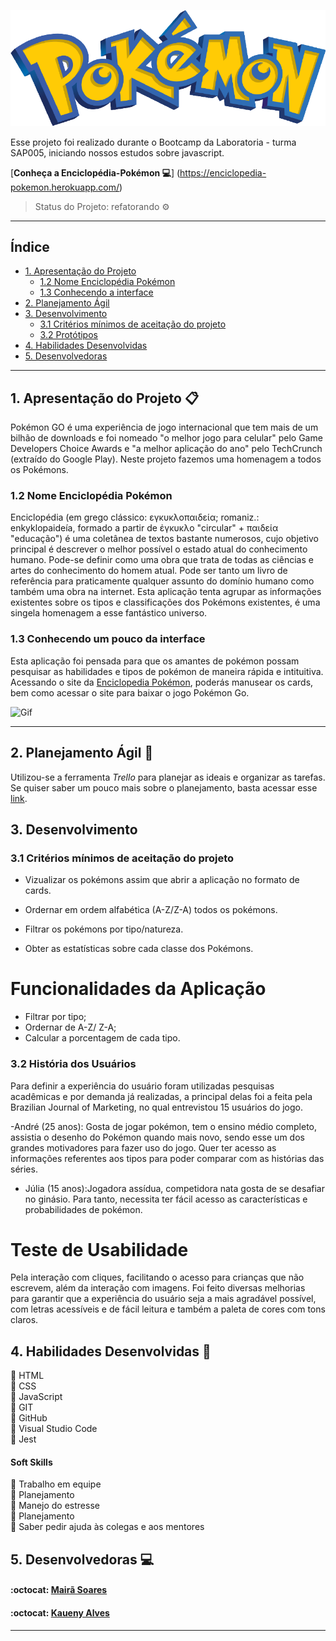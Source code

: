 ![Enciclopédia-Pokémon](src/img/PokeGo.png)


Esse projeto foi realizado durante o Bootcamp da Laboratoria - turma SAP005, iniciando nossos estudos sobre javascript.

[**Conheça a Enciclopédia-Pokémon :computer:**] (https://enciclopedia-pokemon.herokuapp.com/)

> Status do Projeto: refatorando :gear:

---

## Índice

- [1. Apresentação do Projeto](#1-apresentação-do-projeto)
  - [1.2 Nome Enciclopédia Pokémon](#1.1-nome-enciclopedia-pokemon)
  - [1.3 Conhecendo a interface](#1.1-conhecendo-a-interface)
- [2. Planejamento Ágil](#2-planejamento-agil)
- [3. Desenvolvimento](#4-desenvolvimento)
  - [3.1 Critérios mínimos de aceitação do projeto](#3.1-problema-a-ser-resolvido) 
  - [3.2 Protótipos](#3.4-protótipos)
- [4. Habilidades Desenvolvidas](#4-habilidades-desenvolvidas)  
- [5. Desenvolvedoras](#5-desenvolvedoras)

---
## 1. Apresentação do Projeto :clipboard:

​Pokémon GO é uma experiência de jogo internacional que tem mais de um bilhão de
downloads e foi nomeado "o melhor jogo para celular" pelo Game Developers Choice
Awards e "a melhor aplicação do ano" pelo TechCrunch (extraído do Google Play).
Neste projeto fazemos uma homenagem a todos os Pokémons.

### 1.2 Nome Enciclopédia Pokémon

Enciclopédia (em grego clássico: εγκυκλοπαιδεία; romaniz.: enkyklopaideía, formado a partir de ἐγκυκλο "circular" + παιδεία "educação") é uma coletânea de textos bastante numerosos, cujo objetivo principal é descrever o melhor possível o estado atual do conhecimento humano. Pode-se definir como uma obra que trata de todas as ciências e artes do conhecimento do homem atual. Pode ser tanto um livro de referência para praticamente qualquer assunto do domínio humano como também uma obra na internet.
Esta aplicação tenta agrupar as informações existentes sobre os tipos e classificações dos Pokémons existentes, é uma singela homenagem a esse fantástico universo.

### 1.3 Conhecendo um pouco da interface

Esta aplicação foi pensada para que os amantes de pokémon possam pesquisar as habilidades e tipos de pokémon de maneira rápida e intituitiva. Acessando o site da [Enciclopedia Pokémon](https://enciclopedia-pokemon.herokuapp.com/), poderás manusear os cards, bem como acessar o site para baixar o jogo Pokémon Go.

![Gif](src/img/PokeGif.gif)


---

## 2. Planejamento Ágil :memo:

Utilizou-se a ferramenta _Trello_ para planejar as ideais e organizar as tarefas.
Se quiser saber um pouco mais sobre o planejamento, basta acessar esse [link](https://trello.com/b/MwrQXiz7/enciclop%C3%A9dia-pok%C3%A9mon).

## 3. Desenvolvimento

### 3.1 Critérios mínimos de aceitação do projeto

- Vizualizar os pokémons assim que abrir a aplicação no formato de cards.

- Ordernar em ordem alfabética (A-Z/Z-A) todos os pokémons.

- Filtrar os pokémons por tipo/natureza.

- Obter as estatísticas sobre cada classe dos Pokémons.

# Funcionalidades da Aplicação

* Filtrar por tipo;
* Ordernar de A-Z/ Z-A;
* Calcular a porcentagem de cada tipo.



### 3.2 História dos Usuários

Para definir a experiência do usuário foram utilizadas pesquisas acadêmicas e por demanda já realizadas, a principal delas foi a feita pela Brazilian Journal of Marketing, no qual entrevistou 15 usuários do jogo.

-André (25 anos): Gosta de jogar pokémon, tem o ensino médio completo, assistia o desenho do Pokémon quando mais novo, sendo esse um dos grandes motivadores para fazer uso do jogo. Quer ter acesso as informações referentes aos tipos para poder comparar com as histórias das séries.

- Júlia (15 anos):Jogadora assídua, competidora nata gosta de se desafiar no ginásio. Para tanto, necessita ter fácil acesso as características e probabilidades de pokémon.



# Teste de Usabilidade
Pela interação com cliques, facilitando o acesso para crianças que não escrevem, além da interação com imagens.
Foi feito diversas  melhorias para garantir que a experiência do usuário seja a mais agradável possível, com letras acessíveis e de fácil leitura e também a paleta de cores com tons claros.

## 4. Habilidades Desenvolvidas :dart:

:pushpin: HTML<br>
:pushpin: CSS<br>
:pushpin: JavaScript<br>
:pushpin: GIT<br>
:pushpin: GitHub<br>
:pushpin: Visual Studio Code<br>
:pushpin: Jest<br>

#### Soft Skills

:pushpin: Trabalho em equipe<br>
:pushpin: Planejamento<br>
:pushpin: Manejo do estresse<br>
:pushpin: Planejamento<br>
:pushpin: Saber pedir ajuda às colegas e aos mentores

## 5. Desenvolvedoras :computer:

#### :octocat: [**Mairã Soares**](https://github.com/MairaSoares) 
#### :octocat: [**Kaueny Alves**](https://github.com/Kaueny-Alves)

---